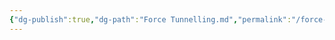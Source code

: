 ```yaml
---
{"dg-publish":true,"dg-path":"Force Tunnelling.md","permalink":"/force-tunnelling/","tags":["notes"]}
---
```


